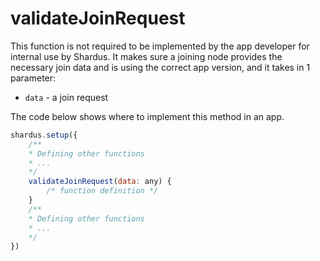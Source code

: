 # validateJoinRequest

This function is not required to be implemented by the app developer for internal use by Shardus. It makes sure a joining node provides the necessary join data and is using the correct app version, and it takes in 1 parameter:

- `data` - a join request

<Callout emoji="💡" type="default">

The code below shows where to implement this method in an app.

</Callout>

```javascript
shardus.setup({
    /**
    * Defining other functions
    * ...
    */
    validateJoinRequest(data: any) {
        /* function definition */
    }
    /**
    * Defining other functions
    * ...
    */
})
```